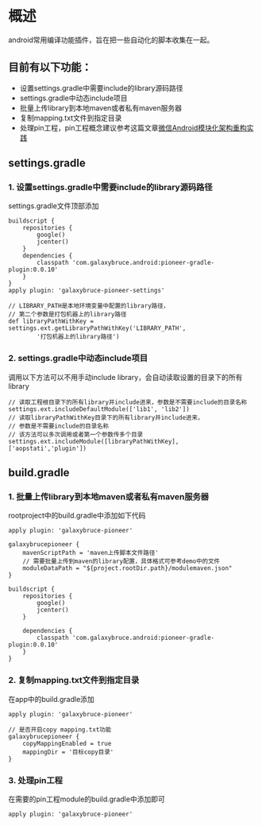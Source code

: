 # 概述
android常用编译功能插件，旨在把一些自动化的脚本收集在一起。

## 目前有以下功能：
* 设置settings.gradle中需要include的library源码路径
* settings.gradle中动态include项目
* 批量上传library到本地maven或者私有maven服务器
* 复制mapping.txt文件到指定目录
* 处理pin工程，pin工程概念建议参考这篇文章[微信Android模块化架构重构实践](https://www.jianshu.com/p/3990724aa7e4)

## settings.gradle
### 1. 设置settings.gradle中需要include的library源码路径
settings.gradle文件顶部添加
```
buildscript {
    repositories {
        google()
        jcenter()
    }
    dependencies {
        classpath 'com.galaxybruce.android:pioneer-gradle-plugin:0.0.10'
    }
}
apply plugin: 'galaxybruce-pioneer-settings'

// LIBRARY_PATH是本地环境变量中配置的library路径，
// 第二个参数是打包机器上的library路径
def libraryPathWithKey = settings.ext.getLibraryPathWithKey('LIBRARY_PATH',
        '打包机器上的library路径')
```

### 2. settings.gradle中动态include项目
调用以下方法可以不用手动include library，会自动读取设置的目录下的所有library
```
// 读取工程根目录下的所有library并include进来，参数是不需要include的目录名称
settings.ext.includeDefaultModule(['lib1', 'lib2'])
// 读取libraryPathWithKey目录下的所有library并include进来，
// 参数是不需要include的目录名称
// 该方法可以多次调用或者第一个参数传多个目录
settings.ext.includeModule([libraryPathWithKey], ['aopstati','plugin'])
```

## build.gradle 
### 1. 批量上传library到本地maven或者私有maven服务器
rootproject中的build.gradle中添加如下代码
```
apply plugin: 'galaxybruce-pioneer'

galaxybrucepioneer {
    mavenScriptPath = 'maven上传脚本文件路径'
    // 需要批量上传到maven的library配置，具体格式可参考demo中的文件
    moduleDataPath = "${project.rootDir.path}/modulemaven.json"
}

buildscript {
    repositories {
        google()
        jcenter()
    }

    dependencies {
        classpath 'com.galaxybruce.android:pioneer-gradle-plugin:0.0.10'
    }
}
```

### 2. 复制mapping.txt文件到指定目录
在app中的build.gradle添加

```
apply plugin: 'galaxybruce-pioneer'

// 是否开启copy mapping.txt功能
galaxybrucepioneer {
    copyMappingEnabled = true
    mappingDir = '目标copy目录'
}
```

### 3. 处理pin工程
在需要的pin工程module的build.gradle中添加即可
```
apply plugin: 'galaxybruce-pioneer'
```












